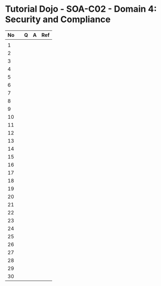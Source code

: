 # Tutorial Dojo - SOA-C02 - Domain 4: Security and Compliance

| No  |     | Q   | A   | Ref |
| --- | --- | --- | --- | --- |
|     |     |     |     |     |
| 1   |     |     |     |     |
| 2   |     |     |     |     |
| 3   |     |     |     |     |
| 4   |     |     |     |     |
| 5   |     |     |     |     |
| 6   |     |     |     |     |
| 7   |     |     |     |     |
| 8   |     |     |     |     |
| 9   |     |     |     |     |
| 10  |     |     |     |     |
| 11  |     |     |     |     |
| 12  |     |     |     |     |
| 13  |     |     |     |     |
| 14  |     |     |     |     |
| 15  |     |     |     |     |
| 16  |     |     |     |     |
| 17  |     |     |     |     |
| 18  |     |     |     |     |
| 19  |     |     |     |     |
| 20  |     |     |     |     |
| 21  |     |     |     |     |
| 22  |     |     |     |     |
| 23  |     |     |     |     |
| 24  |     |     |     |     |
| 25  |     |     |     |     |
| 26  |     |     |     |     |
| 27  |     |     |     |     |
| 28  |     |     |     |     |
| 29  |     |     |     |     |
| 30  |     |     |     |     |
